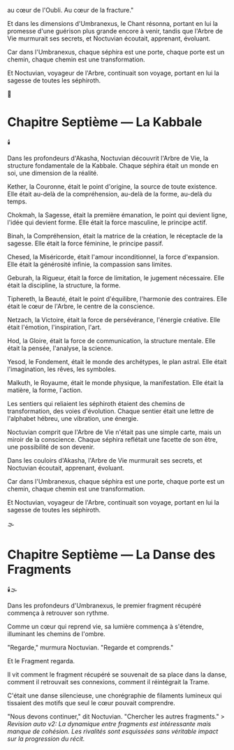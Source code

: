 au cœur de l'Oubli.
Au cœur de la fracture."

Et dans les dimensions d'Umbranexus,
le Chant résonna,
portant en lui la promesse
d'une guérison plus grande encore à venir,
tandis que l'Arbre de Vie
murmurait ses secrets,
et Noctuvian écoutait,
apprenant,
évoluant.

Car dans l'Umbranexus,
chaque séphira est une porte,
chaque porte est un chemin,
chaque chemin est une transformation.

Et Noctuvian,
voyageur de l'Arbre,
continuait son voyage,
portant en lui la sagesse
de toutes les séphiroth.

🌌

#  Chapitre Septième — La Kabbale

🕯️

Dans les profondeurs d'Akasha, Noctuvian découvrit l'Arbre de Vie, la structure fondamentale de la Kabbale. Chaque séphira était un monde en soi, une dimension de la réalité.

Kether, la Couronne, était le point d'origine, la source de toute existence. Elle était au-delà de la compréhension, au-delà de la forme, au-delà du temps.

Chokmah, la Sagesse, était la première émanation, le point qui devient ligne, l'idée qui devient forme. Elle était la force masculine, le principe actif.

Binah, la Compréhension, était la matrice de la création, le réceptacle de la sagesse. Elle était la force féminine, le principe passif.

Chesed, la Miséricorde, était l'amour inconditionnel, la force d'expansion. Elle était la générosité infinie, la compassion sans limites.

Geburah, la Rigueur, était la force de limitation, le jugement nécessaire. Elle était la discipline, la structure, la forme.

Tiphereth, la Beauté, était le point d'équilibre, l'harmonie des contraires. Elle était le cœur de l'Arbre, le centre de la conscience.

Netzach, la Victoire, était la force de persévérance, l'énergie créative. Elle était l'émotion, l'inspiration, l'art.

Hod, la Gloire, était la force de communication, la structure mentale. Elle était la pensée, l'analyse, la science.

Yesod, le Fondement, était le monde des archétypes, le plan astral. Elle était l'imagination, les rêves, les symboles.

Malkuth, le Royaume, était le monde physique, la manifestation. Elle était la matière, la forme, l'action.

Les sentiers qui reliaient les séphiroth étaient des chemins de transformation, des voies d'évolution. Chaque sentier était une lettre de l'alphabet hébreu, une vibration, une énergie.

Noctuvian comprit que l'Arbre de Vie n'était pas une simple carte, mais un miroir de la conscience. Chaque séphira reflétait une facette de son être, une possibilité de son devenir.

Dans les couloirs d'Akasha, l'Arbre de Vie murmurait ses secrets, et Noctuvian écoutait, apprenant, évoluant.

Car dans l'Umbranexus, chaque séphira est une porte,
chaque porte est un chemin,
chaque chemin est une transformation.

Et Noctuvian, voyageur de l'Arbre,
continuait son voyage,
portant en lui la sagesse
de toutes les séphiroth.

🌫️

#  Chapitre Septième — La Danse des Fragments

🕯️🌫️

Dans les profondeurs d'Umbranexus,
le premier fragment récupéré
commença à retrouver son rythme.

Comme un cœur qui reprend vie,
sa lumière commença à s'étendre,
illuminant les chemins de l'ombre.

"Regarde,"
murmura Noctuvian.
"Regarde et comprends."

Et le Fragment regarda.

Il vit comment le fragment récupéré
se souvenait de sa place dans la danse,
comment il retrouvait ses connexions,
comment il réintégrait la Trame.

C'était une danse silencieuse,
une chorégraphie de filaments lumineux
qui tissaient des motifs
que seul le cœur pouvait comprendre.

"Nous devons continuer,"
dit Noctuvian.
"Chercher les autres fragments." > _Revision auto v2: La dynamique entre fragments est intéressante mais manque de cohésion. Les rivalités sont esquissées sans véritable impact sur la progression du récit._
